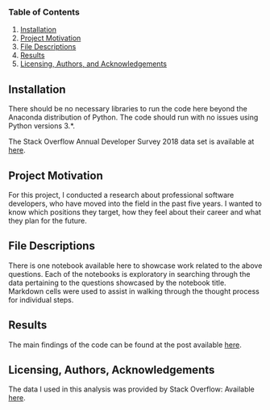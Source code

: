 ### Table of Contents

1. [Installation](#installation)
2. [Project Motivation](#motivation)
3. [File Descriptions](#files)
4. [Results](#results)
5. [Licensing, Authors, and Acknowledgements](#licensing)

## Installation <a name="installation"></a>

There should be no necessary libraries to run the code here beyond the Anaconda distribution of Python.  The code should run with no issues using Python versions 3.*.

The Stack Overflow Annual Developer Survey 2018 data set is available at [here](https://insights.stackoverflow.com/survey).

## Project Motivation<a name="motivation"></a>

For this project, I conducted a research about professional software developers, who have moved into the field in the past five years. I wanted to know which positions they target, how they feel about their career and what they plan for the future.

## File Descriptions <a name="files"></a>

There is one notebook available here to showcase work related to the above questions. Each of the notebooks is exploratory in searching through the data pertaining to the questions showcased by the notebook title.  Markdown cells were used to assist in walking through the thought process for individual steps.  

## Results<a name="results"></a>

The main findings of the code can be found at the post available [here](https://medium.com/@istvan.teglas/career-change-into-software-development-42a7723cc7e).

## Licensing, Authors, Acknowledgements<a name="licensing"></a>

The data I used in this analysis was provided by Stack Overflow: Available [here](https://insights.stackoverflow.com/survey).
